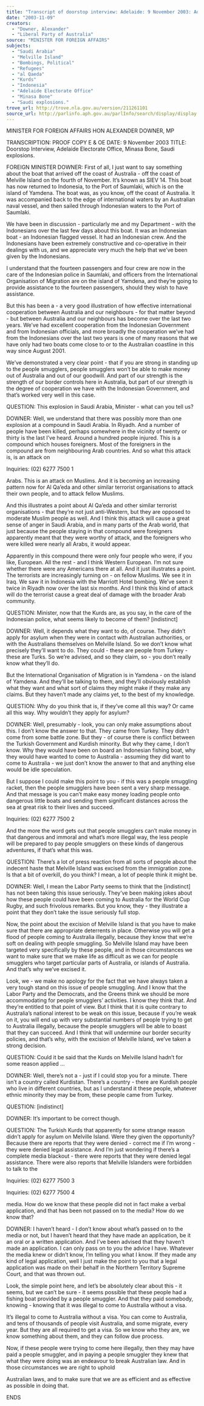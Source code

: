 ```yaml
---
title: "Transcript of doorstop interview: Adelaide: 9 November 2003: Adelaide Electorate Office, Minasa Bone, Saudi explosions."
date: "2003-11-09"
creators:
  - "Downer, Alexander"
  - "Liberal Party of Australia"
source: "MINISTER FOR FOREIGN AFFAIRS"
subjects:
  - "Saudi Arabia"
  - "Melville Island"
  - "Bombings, Political"
  - "Refugees"
  - "al Qaeda"
  - "Kurds"
  - "Indonesia"
  - "Adelaide Electorate Office"
  - "Minasa Bone"
  - "Saudi explosions."
trove_url: http://trove.nla.gov.au/version/211261101
source_url: http://parlinfo.aph.gov.au/parlInfo/search/display/display.w3p;query=Id%3A%22media/pressrel/HLUA6%22
---
```


 

 MINISTER FOR FOREIGN AFFAIRS  HON ALEXANDER DOWNER, MP   

 TRANSCRIPTION: PROOF COPY E & OE  DATE:  9 November 2003  TITLE:   Doorstop Interview, Adelaide Electorate Office, Minasa Bone, Saudi  explosions.   

 FOREIGN MINISTER DOWNER:  First of all, I just want to say something about the boat  that arrived off the coast of Australia - off the coast of Melville Island on the fourth of  November.  It’s known as SIEV 14.  This boat has now returned to Indonesia, to the Port of  Saumlaki, which is on the island of Yamdena.  The boat was, as you know, off the coast of  Australia.  It was accompanied back to the edge of international waters by an Australian naval  vessel, and then sailed through Indonesian waters to the Port of Saumlaki.      

 We have been in discussion - particularly me and my Department - with the Indonesians over  the last few days about this boat.  It was an Indonesian boat - an Indonesian flagged vessel.  It  had an Indonesian crew.  And the Indonesians have been extremely constructive and co-operative in their dealings with us, and we appreciate very much the help that we’ve been  given by the Indonesians.   

 I understand that the fourteen passengers and four crew are now in the care of the Indonesian  police in Saumlaki, and officers from the International Organisation of Migration are on the  island of Yamdena, and they’re going to provide assistance to the fourteen passengers, should  they wish to have assistance.     

 But this has been a - a very good illustration of how effective international cooperation  between Australia and our neighbours - for that matter beyond - but between Australia and  our neighbours has become over the last two years.  We’ve had excellent cooperation from  the Indonesian Government and from Indonesian officials, and more broadly the cooperation  we’ve had from the Indonesians over the last two years is one of many reasons that we have  only had two boats come close to or to the Australian coastline in this way since August 2001.    

 We’ve demonstrated a very clear point - that if you are strong in standing up to the people  smugglers, people smugglers won’t be able to make money out of Australia and out of our  goodwill.  And part of our strength is the strength of our border controls here in Australia, but  part of our strength is the degree of cooperation we have with the Indonesian Government,  and that’s worked very well in this case.    

 QUESTION: This explosion in Saudi Arabia, Minister - what can you tell us?   

 DOWNER: Well, we understand that there was possibly more than one explosion at a  compound in Saudi Arabia.  In Riyadh.  And a number of people have been killed, perhaps  somewhere in the vicinity of twenty or thirty is the last I’ve heard.  Around a hundred people  injured.  This is a compound which houses foreigners.  Most of the foreigners in the  compound are from neighbouring Arab countries.  And so what this attack is, is an attack on 

 Inquiries:  (02) 6277 7500 1

 

 Arabs.  This is an attack on Muslims.  And it is becoming an increasing pattern now for Al  Qa’eda and other similar terrorist organisations to attack their own people, and to attack  fellow Muslims.     

 And this illustrates a point about Al Qa’eda and other similar terrorist organisations - that  they’re not just anti-Western, but they are opposed to moderate Muslim people as well.   And  I think this attack will cause a great sense of anger in Saudi Arabia, and in many parts of the  Arab world, that just because the people staying in that compound were foreigners apparently  meant that they were worthy of attack, and the foreigners who were killed were nearly all  Arabs, it would appear.     

 Apparently in this compound there were only four people who were, if you like, European.   All the rest - and I think Western European.  I’m not sure whether there were any Americans  there at all.  And it just illustrates a point.  The terrorists are increasingly turning on - on  fellow Muslims.  We see it in Iraq. We saw it in Indonesia with the Marriott Hotel bombing.   We’ve seen it twice in Riyadh now over the last six months.  And I think this kind of attack  will do the terrorist cause a great deal of damage with the broader Arab community.    

 QUESTION: Minister, now that the Kurds are, as you say, in the care of the Indonesian  police, what seems likely to become of them?  [indistinct]   

 DOWNER: Well, it depends what they want to do, of course.  They didn’t apply for  asylum when they were in contact with Australian authorities, or with the Australians  themselves on Melville Island.  So we don’t know what precisely they’ll want to do.  They  could - these are people from Turkey - these are Turks.  So we’re advised, and so they claim,  so - you don’t really know what they’ll do.     

 But the International Organisation of Migration is in Yamdena - on the island of Yamdena.   And they’ll be talking to them, and they’ll obviously establish what they want and what sort  of claims they might make if they make any claims.  But they haven’t made any claims yet, to  the best of my knowledge.    

 QUESTION: Why do you think that is, if they’ve come all this way?  Or came all this way.   Why wouldn’t they apply for asylum?   

 DOWNER: Well, presumably - look, you can only make assumptions about this.  I don’t  know the answer to that.  They came from Turkey.  They didn’t come from some battle zone.   But they - of course there is conflict between the Turkish Government and Kurdish minority.   But why they came, I don’t know.  Why they would have been on board an Indonesian fishing  boat, why they would have wanted to come to Australia - assuming they did want to come to  Australia  - we just don’t know the answer to that and anything else would be idle speculation.    

 But I suppose I could make this point to you - if this was a people smuggling racket, then the  people smugglers have been sent a very sharp message.  And that message is you can’t make  easy money loading people onto dangerous little boats and sending them significant distances  across the sea at great risk to their lives and succeed.    

 Inquiries:  (02) 6277 7500 2

 

 And the more the word gets out that people smugglers can’t make money in that dangerous  and immoral and what’s more illegal way, the less people will be prepared to pay people  smugglers on these kinds of dangerous adventures, if that’s what this was.   

 QUESTION: There’s a lot of press reaction from all sorts of people about the indecent haste  that Melville Island was excised from the immigration zone.  Is that a bit of overkill, do you  think?  I mean, a lot of people think it might be.    

 DOWNER: Well, I mean the Labor Party seems to think that the [indistinct] has not been  taking this issue seriously.  They’ve been making jokes about how these people could have  been coming to Australia for the World Cup Rugby, and such frivolous remarks.  But you  know, they - they illustrate a point that they don’t take the issue seriously full stop.    

 Now, the point about the excision of Melville Island is that you have to make sure that there  are appropriate deterrents in place.  Otherwise you will get a flood of people coming to  Australia illegally, because they know that we’re soft on dealing with people smuggling.  So  Melville Island may have been targeted very specifically by these people, and in those  circumstances we want to make sure that we make life as difficult as we can for people  smugglers who target particular parts of Australia, or islands of Australia.  And that’s why  we’ve excised it.     

 Look, we - we make no apology for the fact that we have always taken a very tough stand on  this issue of people smuggling.  And I know that the Labor Party and the Democrats, and the  Greens think we should be more accommodating for people smugglers’ activities.  I know  they think that.  And they’re entitled to that point of view.  But I think that it is quite contrary  to Australia’s national interest to be weak on this issue, because if you’re weak on it, you will  end up with very substantial numbers of people trying to get to Australia illegally, because the  people smugglers will be able to boast that they can succeed. And I think that will undermine  our border security policies, and that’s why, with the excision of Melville Island, we’ve taken  a strong decision.   

 QUESTION: Could it be said that the Kurds on Melville Island hadn’t for some reason  applied …   

 DOWNER: Well, there’s not a - just if I could stop you for a minute.  There isn’t a country  called Kurdistan.  There’s a country - there are Kurdish people who live in different countries,  but as I understand it these people, whatever ethnic minority they may be from, these people  came from Turkey.    

 QUESTION: [indistinct]   

 DOWNER: It’s important to be correct though.   

 QUESTION: The Turkish Kurds that apparently for some strange reason didn’t apply for  asylum on Melville Island.  Were they given the opportunity?  Because there are reports that  they were denied - correct me if I’m wrong - they were denied legal assistance.  And I’m just  wondering if there’s a complete media blackout - there were reports that they were denied  legal assistance.  There were also reports that Melville Islanders were forbidden to talk to the 

 Inquiries:  (02) 6277 7500 3

 

 Inquiries:  (02) 6277 7500 4

 media.  How do we know that these people did not in fact make a verbal application, and that  has been not passed on to the media?  How do we know that?   

 DOWNER: I haven’t heard - I don’t know about what’s passed on to the media or not, but I  haven’t heard that they have made an application, be it an oral or a written application.  And  I’ve been advised that they haven’t made an application.  I can only pass on to you the advice  I have.  Whatever the media knew or didn’t know, I’m telling you what I know.  If they made  any kind of legal application, well I just make the point to you that a legal application was  made on their behalf in the Northern Territory Supreme Court, and that was thrown out.     

 Look, the simple point here, and let’s be absolutely clear about this - it seems, but we can’t be  sure - it seems possible that these people had a fishing boat provided by a people smuggler.   And that they paid somebody, knowing - knowing that it was illegal to come to Australia  without a visa.     

 It’s illegal to come to Australia without a visa.  You can come to Australia, and tens of  thousands of people visit Australia, and some migrate, every year.  But they are all required to  get a visa.  So we know who they are, we know something about them, and they can follow  due process.    

 Now, if these people were trying to come here illegally, then they may have paid a people  smuggler, and in paying a people smuggler they knew that what they were doing was an  endeavour to break Australian law.  And in those circumstances we are right to uphold 

 Australian laws, and to make sure that we are as efficient and as effective as possible in doing  that.    

 ENDS   

